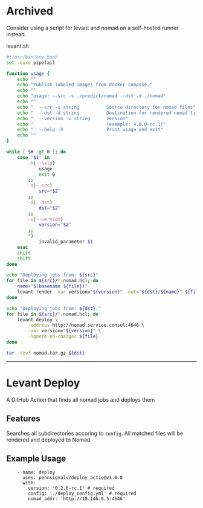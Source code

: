 # Archived

Consider using a script for levant and nomad on a self-hosted runner instead.

levant.sh
```bash
#!/usr/bin/env bash
set -euxo pipefail

function usage {
    echo ""
    echo "Publish labeled images from docker compose."
    echo ""
    echo "usage: --src -s ./predict/nomad --dst -d ./nomad"
    echo ""
    echo "  --src -s string          Source directory for nomad files"
    echo "  --dst -d string          Destination for rendered nomad files"
    echo "  --version -v string      version"
    echo "                           (example: 4.0.0-rc.1)"
    echo "  --help -h                Print usage and exit"
    echo ""
}

while [ $# -gt 0 ]; do
    case "$1" in
        -h|--help)
            usage
            exit 0
        ;;
        -s|--src)
            src="$2"
        ;;
        -d|--dst)
            dst="$2"
        ;;
        -v|--version)
            version="$2"
        ;;
        *)
            invalid_parameter $1
    esac
    shift
    shift
done

echo "Deploying jobs from: ${src}"
for file in ${src}/*.nomad.hcl; do
    name="$(basename ${file})"
    levant render -var version="${version}" -out="${dst}/${name}" ${file}
done

echo "Deploying jobs from: ${dst}."
for file in ${src}/*.nomad.hcl; do
    levant deploy \
        -address http://nomad.service.consul:4646 \
        -var version="${version}" \
        -ignore-no-changes ${file}
done

tar -czvf nomad.tar.gz ${dst}
```

---

# Levant Deploy

A GitHub Action that finds all nomad jobs and deploys them
## Features

Searches all subdirectories accoring to `config`. All matched files will be rendered and deployed to Nomad.

## Example Usage
```
    - name: deploy
      uses: pennsignals/deploy_actio@v1.0.0
      with:
        version: '0.2.6-rc.1' # required
        config: './deploy_config.yml' # required
        nomad_addr: 'http://10.146.0.5:4646'

```
